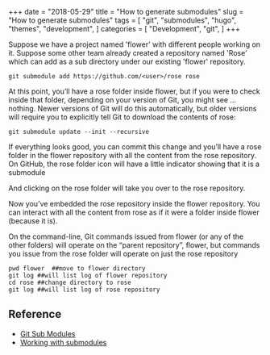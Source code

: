 +++
date = "2018-05-29"
title = "How to generate submodules"
slug = "How to generate submodules"
tags = [
    "git",
    "submodules",
    "hugo",
    "themes",
    "development",
]
categories = [
    "Development",
    "git",
]
+++

Suppose we have a project named 'flower' with different people working on it. Suppose  some other team already created a repository named 'Rose' which can add as a sub directory under our existing 'flower' repository. 

``` 
git submodule add https://github.com/<user>/rose rose
```
At this point, you’ll have a rose folder inside flower, but if you were to check inside that folder, depending on your version of Git, you might see … nothing.
Newer versions of Git will do this automatically, but older versions will require you to explicitly tell Git to download the contents of rose:

```
git submodule update --init --recursive
```
If everything looks good, you can commit this change and you’ll have a rose folder in the flower repository with all the content from the rose repository.
On GitHub, the rose folder icon will have a little indicator showing that it is a submodule

And clicking on the rose folder will take you over to the rose repository.

Now you’ve embedded the rose repository inside the flower repository. You can interact with all the content from rose as if it were a folder inside flower (because it is).

On the command-line, Git commands issued from flower (or any of the other folders) will operate on the “parent repository”, flower, but commands you issue from the rose folder will operate on just the rose repository

```
pwd flower  ##move to flower directory
git log ##will list log of flower repository
cd rose ##change directory to rose
git log ##will list log of rose repository
```




## Reference

* [Git Sub Modules](https://git-scm.com/book/en/v2/Git-Tools-Submodules) 
* [Working with submodules](https://blog.github.com/2016-02-01-working-with-submodules/)